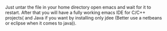 Just untar the file in your home directory open emacs and wait for it 
to restart.
After that you will have a fully working emacs IDE for C/C++ projects( 
and Java if you want by installing only jdee (Better use a netbeans or 
eclipse when it comes to java)).
